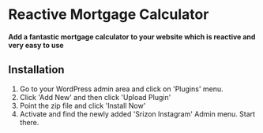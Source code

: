 # Reactive Mortgage Calculator

#### Add a fantastic mortgage calculator to your website which is reactive and very easy to use

## Installation

1. Go to your WordPress admin area and click on 'Plugins' menu.
2. Click 'Add New' and then click 'Upload Plugin'
3. Point the zip file and click 'Install Now'
4. Activate and find the newly added 'Srizon Instagram' Admin menu. Start there.
